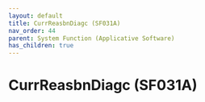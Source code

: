 ```yaml
---
layout: default
title: CurrReasbnDiagc (SF031A)
nav_order: 44
parent: System Function (Applicative Software)
has_children: true
---
```

# CurrReasbnDiagc (SF031A)
